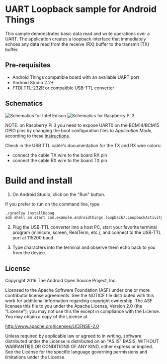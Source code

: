 UART Loopback sample for Android Things
=======================================

This sample demonstrates basic data read and write operations over a UART.
The application creates a loopback interface that immediately echoes
any data read from the receive (RX) buffer to the transmit (TX) buffer.

Pre-requisites
--------------

- Android Things compatible board with an available UART port
- Android Studio 2.2+
- [FTDI TTL-232R](http://www.ftdichip.com/Products/Cables/USBTTLSerial.htm)
or compatible USB-TTL converter


Schematics
----------

![Schematics for Intel Edison](edison_schematics.png)
![Schematics for Raspberry Pi 3](rpi3_schematics.png)

NOTE: on Raspberry Pi 3 you need to expose UART0 on the BCM14/BCM15 GPIO pins
by changing the boot configuration files to _Application Mode_, according to
these [instructions][pi3-instructions].

Check in the USB TTL cable's documentation for the TX and RX wire colors:
- connect the cable TX wire to the board RX pin
- connect the cable RX wire to the board TX pin

Build and install
=================

1. On Android Studio, click on the "Run" button.

If you prefer to run on the command line, type

```bash
./gradlew installDebug
adb shell am start com.example.androidthings.loopback/.LoopbackActivity
```

2. Plug the USB-TTL converter into a host PC, start your favorite terminal
program (minicom, screen, RealTerm, etc.), and connect to the USB-TTL port
at 115200 baud.

3. Type characters into the terminal and observe them echo back to you from the device.


License
-------

Copyright 2016 The Android Open Source Project, Inc.

Licensed to the Apache Software Foundation (ASF) under one or more contributor
license agreements.  See the NOTICE file distributed with this work for
additional information regarding copyright ownership.  The ASF licenses this
file to you under the Apache License, Version 2.0 (the "License"); you may not
use this file except in compliance with the License.  You may obtain a copy of
the License at

  http://www.apache.org/licenses/LICENSE-2.0

Unless required by applicable law or agreed to in writing, software
distributed under the License is distributed on an "AS IS" BASIS, WITHOUT
WARRANTIES OR CONDITIONS OF ANY KIND, either express or implied.  See the
License for the specific language governing permissions and limitations under
the License.

[pi3-instructions]: https://developer.android.com/things/hardware/raspberrypi.html#configuring_the_uart_mode
